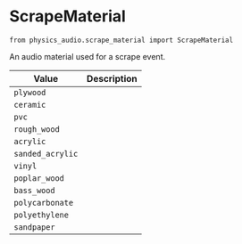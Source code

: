# ScrapeMaterial

`from physics_audio.scrape_material import ScrapeMaterial`

An audio material used for a scrape event.

| Value | Description |
| --- | --- |
| `plywood` |  |
| `ceramic` |  |
| `pvc` |  |
| `rough_wood` |  |
| `acrylic` |  |
| `sanded_acrylic` |  |
| `vinyl` |  |
| `poplar_wood` |  |
| `bass_wood` |  |
| `polycarbonate` |  |
| `polyethylene` |  |
| `sandpaper` |  |